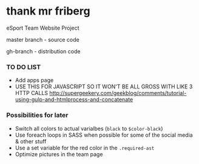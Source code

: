 # thank mr friberg
eSport Team Website Project

master branch - source code

gh-branch - distribution code


### TO DO LIST 

- Add apps page
- USE THIS FOR JAVASCRIPT SO IT WON'T BE ALL GROSS WITH LIKE 3 HTTP CALLS http://supergeekery.com/geekblog/comments/tutorial-using-gulp-and-htmlprocess-and-concatenate

### Possibilities for later
- Switch all colors to actual varialbes (`black` to `$color-black`)
- Use foreach loops in SASS when possible for some of the social media & other stuff
- Use a set variable for the red color in the `.required-ast`
- Optimize pictures in the team page



